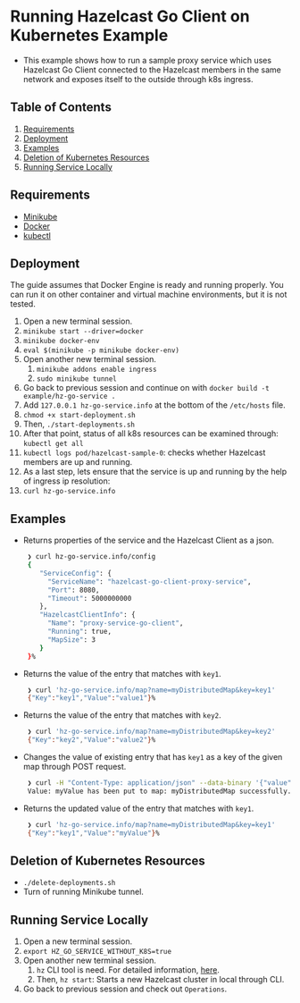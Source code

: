 # Running Hazelcast Go Client on Kubernetes Example
- This example shows how to run a sample proxy service which uses Hazelcast Go Client connected to the Hazelcast members in the same network and exposes itself to the outside through k8s ingress.

## Table of Contents
1. [Requirements](#requirements)
2. [Deployment](#deployment)
3. [Examples](#examples)
4. [Deletion of Kubernetes Resources](#deletion-of-kubernetes-resources)
5. [Running Service Locally](#running-service-locally)

<a name="requirements"></a>
## Requirements
- [Minikube](https://minikube.sigs.k8s.io/docs/start/)
- [Docker](https://www.docker.com/get-started/)
- [kubectl](https://kubernetes.io/docs/tasks/tools/)

<a name="deployment"></a>
## Deployment  
The guide assumes that Docker Engine is ready and running properly. You can run it on other container and virtual machine environments, but it is not tested.
1. Open a new terminal session.
2. `minikube start --driver=docker`
3. `minikube docker-env`
4. `eval $(minikube -p minikube docker-env)`
5. Open another new terminal session.
   1. `minikube addons enable ingress`
   2. `sudo minikube tunnel`
6. Go back to previous session and continue on with `docker build -t example/hz-go-service .`
7. Add `127.0.0.1 hz-go-service.info` at the bottom of the `/etc/hosts` file.
8. `chmod +x start-deployment.sh`
9. Then, `./start-deployments.sh`
10. After that point, status of all k8s resources can be examined through: `kubectl get all`
11. `kubectl logs pod/hazelcast-sample-0`: checks whether Hazelcast members are up and running.
12. As a last step, lets ensure that the service is up and running by the help of ingress ip resolution:
13. `curl hz-go-service.info`

<a name="examples"></a>
## Examples
- Returns properties of the service and the Hazelcast Client as a json.
  ```bash
   ❯ curl hz-go-service.info/config
   {
      "ServiceConfig": {
        "ServiceName": "hazelcast-go-client-proxy-service",
        "Port": 8080,
        "Timeout": 5000000000
      },
      "HazelcastClientInfo": {
        "Name": "proxy-service-go-client",
        "Running": true,
        "MapSize": 3
      }
   }%
   ```
- Returns the value of the entry that matches with `key1`.
  ```bash
   ❯ curl 'hz-go-service.info/map?name=myDistributedMap&key=key1'
   {"Key":"key1","Value":"value1"}%
   ```
- Returns the value of the entry that matches with `key2`.
  ```bash
   ❯ curl 'hz-go-service.info/map?name=myDistributedMap&key=key2'
   {"Key":"key2","Value":"value2"}%
   ```
- Changes the value of existing entry that has `key1` as a key of the given map through POST request.
  ```bash
   ❯ curl -H "Content-Type: application/json" --data-binary '{"value": "myValue"}' -X POST 'hz-go-service.info/map?name=myDistributedMap&key=key1'
   Value: myValue has been put to map: myDistributedMap successfully.
   ```
- Returns the updated value of the entry that matches with `key1`.
  ```bash
   ❯ curl 'hz-go-service.info/map?name=myDistributedMap&key=key1'
   {"Key":"key1","Value":"myValue"}%
   ```

<a name="deletion-of-kubernetes-resources"></a>
## Deletion of Kubernetes Resources
- `./delete-deployments.sh`
- Turn of running Minikube tunnel.

<a name="running-service-locally"></a>
## Running Service Locally <a name="running-service-locally"></a>
1. Open a new terminal session.
2. `export HZ_GO_SERVICE_WITHOUT_K8S=true`
3. Open another new terminal session.
   1. `hz` CLI tool is need. For detailed information, [here](https://hazelcast.com/blog/hazelcast-command-line-is-released/). 
   2. Then, `hz start`: Starts a new Hazelcast cluster in local through CLI.
4. Go back to previous session and check out `Operations`.
